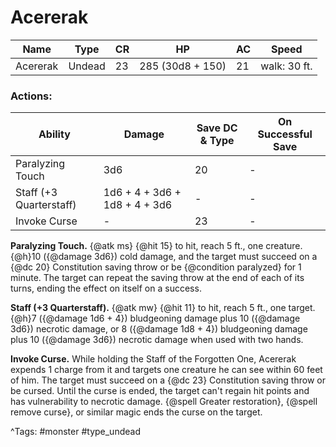 # Acererak

| Name | Type | CR | HP | AC | Speed |
|------|------|----|----|----|-------|
| Acererak | Undead | 23 | 285 (30d8 + 150) | 21 | walk: 30 ft. |

### Actions:

| Ability | Damage | Save DC & Type | On Successful Save |
|---------|--------|----------------|--------------------|
| Paralyzing Touch | 3d6 | 20 | - |
| Staff (+3 Quarterstaff) | 1d6 + 4 + 3d6 + 1d8 + 4 + 3d6 | - | - |
| Invoke Curse | - | 23 | - |


**Paralyzing Touch.** {@atk ms} {@hit 15} to hit, reach 5 ft., one creature. {@h}10 ({@damage 3d6}) cold damage, and the target must succeed on a {@dc 20} Constitution saving throw or be {@condition paralyzed} for 1 minute. The target can repeat the saving throw at the end of each of its turns, ending the effect on itself on a success.

**Staff (+3 Quarterstaff).** {@atk mw} {@hit 11} to hit, reach 5 ft., one target. {@h}7 ({@damage 1d6 + 4}) bludgeoning damage plus 10 ({@damage 3d6}) necrotic damage, or 8 ({@damage 1d8 + 4}) bludgeoning damage plus 10 ({@damage 3d6}) necrotic damage when used with two hands.

**Invoke Curse.** While holding the Staff of the Forgotten One, Acererak expends 1 charge from it and targets one creature he can see within 60 feet of him. The target must succeed on a {@dc 23} Constitution saving throw or be cursed. Until the curse is ended, the target can't regain hit points and has vulnerability to necrotic damage. {@spell Greater restoration}, {@spell remove curse}, or similar magic ends the curse on the target.

^Tags: #monster #type_undead